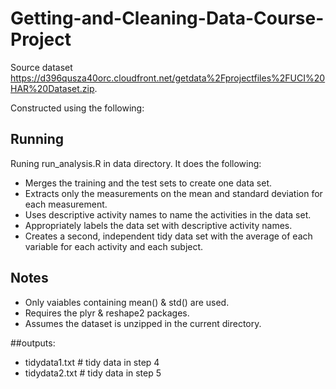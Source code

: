 # Getting-and-Cleaning-Data-Course-Project

Source dataset https://d396qusza40orc.cloudfront.net/getdata%2Fprojectfiles%2FUCI%20HAR%20Dataset.zip.



Constructed using the following:

##  Running

Runing run_analysis.R in data directory.
It does the following:
*  Merges the training and the test sets to create one data set.
*  Extracts only the measurements on the mean and standard deviation for each measurement. 
*  Uses descriptive activity names to name the activities in the data set.
*  Appropriately labels the data set with descriptive activity names. 
*  Creates a second, independent tidy data set with the average of each variable for each activity and each subject. 

## Notes

*  Only vaiables containing mean() & std() are used.
*  Requires the plyr & reshape2 packages.
*  Assumes the dataset is unzipped in the current directory.

##outputs: 
* tidydata1.txt   # tidy data in step 4
* tidydata2.txt   # tidy data in step 5
